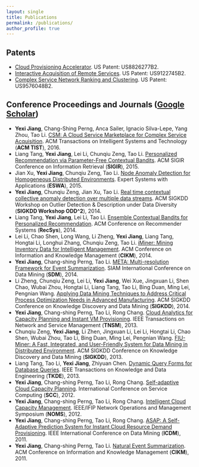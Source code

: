 ```yaml
---
layout: single
title: Publications
permalink: /publications/
author_profile: true
---
```


## Patents
* [Cloud Provisioning Accelerator](https://patentimages.storage.googleapis.com/48/b6/f6/bfb88ebbe86b7c/US8826277.pdf). US Patent: US8826277B2.
* [Interactive Acquisition of Remote Services](https://patentimages.storage.googleapis.com/db/2f/cd/4ac1d6042ccf20/US9122745.pdf). US Patent: US9122745B2.
* [Complex Service Network Ranking and Clustering](https://patentimages.storage.googleapis.com/47/83/e4/b994533edd3eb5/US9576048.pdf). US Patent: US9576048B2.

## Conference Proceedings and Journals ([Google Scholar](https://scholar.google.com/citations?user=ojlglBsAAAAJ&hl=en))
* **Yexi Jiang**, Chang-Shing Perng, Anca Sailer, Ignacio Silva-Lepe, Yang Zhou, Tao Li. [CSM: A Cloud Service Marketplace for Complex Service Acquisition](https://dl.acm.org/doi/10.1145/2894759). ACM Transactions on Intelligent Systems and Technology (**ACM TIST**), 2016.
* Liang Tang, **Yexi Jiang**, Lei Li, Chunqiu Zeng, Tao Li. [Personalized Recommendation via Parameter-Free Contextual Bandits](https://www.researchgate.net/publication/275584419_Personalized_Recommendation_via_Parameter-Free_Contextual_Bandits). ACM SIGIR Conference on Information Retrieval (**SIGIR**), 2015.
* Jian Xu, **Yexi Jiang**, Chunqiu Zeng, Tao Li. [Node Anomaly Detection for Homogeneous Distributed Environments](https://www.researchgate.net/publication/275336864_Node_Anomaly_Detection_for_Homogeneous_Distributed_Environments). Expert Systems with Applications (**ESWA**), 2015.
* **Yexi Jiang**, Chunqiu Zeng, Jian Xu, Tao Li. [Real time contextual collective anomaly detection over multiple data streams](http://yxjiang.github.io/paper/odd2014-stream-outlier.pdf). ACM SIGKDD Workshop on Outlier Detection & Description under Data Diversity (**SIGKDD Workshop ODD^2**), 2014.
* Liang Tang, **Yexi Jiang**, Lei Li, Tao Li. [Ensemble Contextual Bandits for Personalized Recommendation](http://yxjiang.github.io/paper/RecSys2014-ensemble-bandit.pdf). ACM Conference on Recommender Systems (**RecSys**), 2014.
* Lei Li, Chao Shen, Long Wang, Li Zheng, **Yexi Jiang**, Liang Tang, Hongtai Li, Longhui Zhang, Chunqiu Zeng, Tao Li. [iMiner: Mining Inventory Data for Intelligent Management](http://yxjiang.github.io/paper/CIKM2014-iMiner.pdf). ACM Conference on Information and Knowledge Management (**CIKM**), 2014.
* **Yexi Jiang**, Chang-shing Perng, Tao Li. [META: Multi-resolution Framework for Event Summarization](http://yxjiang.github.io/paper/sdm14_eventsumframework.pdf). SIAM International Conference on Data Mining (**SDM**), 2014.
* Li Zheng, Chunqiu Zeng, Lei Li, **Yexi Jiang**, Wei Xue, Jingxuan Li, Shen Chao, Wubai Zhou, Hongtai Li, Liang Tang, Tao Li, Bing Duan, Ming Lei, Pengnian Wang. [Applying Data Mining Techniques to Address Critical Process Optimization Needs in Advanced Manufacturing](https://dl.acm.org/doi/10.1145/2623330.2623347). ACM SIGKDD Conference on Knowledge Discovery and Data Mining (**SIGKDD**), 2014.
* **Yexi Jiang**, Chang-shing Perng, Tao Li, Rong Chang. [Cloud Analytics for Capacity Planning and Instant VM Provisioning](http://yxjiang.github.io/paper/TNSM-2013.pdf). IEEE Transactions on Network and Service Management (**TNSM**), 2013.
* Chunqiu Zeng, **Yexi Jiang**, Li Zhen, Jingxuan Li, Lei Li, Hongtai Li, Chao Shen, Wubai Zhou, Tao Li, Bing Duan, Ming Lei, Pengnian Wang. [FIU-Miner: A Fast, Integrated, and User-Friendly System for Data Mining in Distributed Environment](http://yxjiang.github.io/paper/kdd-2013-fiuminer.pdf). ACM SIGKDD Conference on Knowledge Discovery and Data Mining (**SIGKDD**), 2013.
* Liang Tang, Tao Li, **Yexi Jiang**, Zhiyuan Chen. [Dynamic Query Forms for Database Queries](http://yxjiang.github.io/paper/dqf_tkde_2013.pdf). IEEE Transactions on Knowledge and Data Engineering (**TKDE**), 2013.
* **Yexi Jiang**, Chang-shing Perng, Tao Li, Rong Chang. [Self-adaptive Cloud Capacity Planning](http://yxjiang.github.io/paper/SCC2012-Capacity-Planning.pdf). International Conference on Service Computing (**SCC**), 2012.
* **Yexi Jiang**, Chang-shing Perng, Tao Li, Rong Chang. [Intelligent Cloud Capacity Management](http://yxjiang.github.io/paper/Cloud-NOMS2012.pdf). IEEE/IFIP Network Operations and Management Symposium (**NOMS**), 2012.
* **Yexi Jiang**, Chang-shing Perng, Tao Li, Rong Chang. [ASAP: A Self-Adaptive Prediction System for Instant Cloud Resource Demand Provisioning](http://yxjiang.github.io/paper/ASAP-ICDM2011-short.pdf). IEEE International Conference on Data Mining (**ICDM**), 2011.
* **Yexi Jiang**, Chang-shing Perng, Tao Li. [Natural Event Summarization](http://yxjiang.github.io/paper/CIKM2011.pdf). ACM Conference on Information and Knowledge Management (**CIKM**), 2011.
